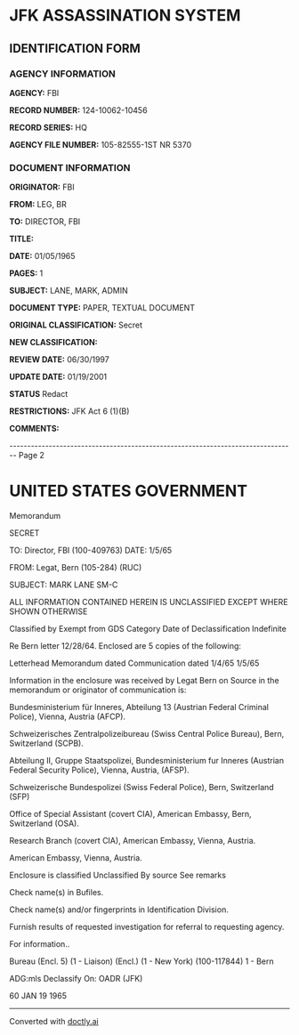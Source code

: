 # JFK ASSASSINATION SYSTEM

## IDENTIFICATION FORM

### AGENCY INFORMATION

**AGENCY:** FBI

**RECORD NUMBER:** 124-10062-10456

**RECORD SERIES:** HQ

**AGENCY FILE NUMBER:** 105-82555-1ST NR 5370

### DOCUMENT INFORMATION

**ORIGINATOR:** FBI

**FROM:** LEG, BR

**TO:** DIRECTOR, FBI

**TITLE:**

**DATE:** 01/05/1965

**PAGES:** 1

**SUBJECT:** LANE, MARK, ADMIN

**DOCUMENT TYPE:** PAPER, TEXTUAL DOCUMENT

**ORIGINAL CLASSIFICATION:** Secret

**NEW CLASSIFICATION:**

**REVIEW DATE:** 06/30/1997

**UPDATE DATE:** 01/19/2001

**STATUS** Redact

**RESTRICTIONS:** JFK Act 6 (1)(B)

**COMMENTS:**


-------------------------------------------------------------------------------- Page 2

# UNITED STATES GOVERNMENT

Memorandum

SECRET

TO: Director, FBI (100-409763) DATE: 1/5/65

FROM: Legat, Bern (105-284) (RUC)

SUBJECT: MARK LANE
SM-C

ALL INFORMATION CONTAINED
HEREIN IS UNCLASSIFIED
EXCEPT WHERE SHOWN
OTHERWISE

Classified by
Exempt from GDS Category
Date of Declassification Indefinite

Re Bern letter 12/28/64.
Enclosed are 5 copies of the following:

Letterhead Memorandum dated Communication dated 1/4/65
1/5/65

Information in the enclosure was received by Legat Bern on
Source in the memorandum or originator of communication is:

Bundesministerium für Inneres, Abteilung 13 (Austrian Federal Criminal Police), Vienna, Austria (AFCP).

Schweizerisches Zentralpolizeibureau (Swiss Central Police Bureau), Bern, Switzerland (SCPB).

Abteilung II, Gruppe Staatspolizei, Bundesministerium fur Inneres (Austrian Federal Security Police), Vienna, Austria, (AFSP).

Schweizerische Bundespolizei (Swiss Federal Police), Bern, Switzerland (SFP)

Office of Special Assistant (covert CIA), American Embassy, Bern, Switzerland (OSA).

Research Branch (covert CIA), American Embassy, Vienna, Austria.

American Embassy, Vienna, Austria.

Enclosure is classified Unclassified By source See remarks

Check name(s) in Bufiles.

Check name(s) and/or fingerprints in Identification Division.

Furnish results of requested investigation for referral to requesting agency.

For information..

Bureau (Encl. 5)
(1 - Liaison) (Encl.)
(1 - New York) (100-117844)
1 - Bern

ADG:mls Declassify On: OADR (JFK)

60 JAN 19 1965


---
Converted with [doctly.ai](https://doctly.ai)